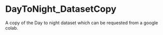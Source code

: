 # DayToNight_DatasetCopy
A copy of the Day to night dataset which can be requested from a google colab.
